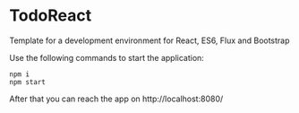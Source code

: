 # TodoReact
Template for a development environment for React, ES6, Flux and Bootstrap

Use the following commands to start the application:

```
npm i
npm start
```

After that you can reach the app on http://localhost:8080/

